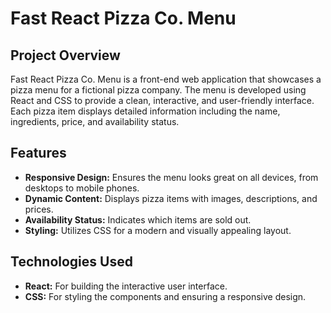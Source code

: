 # Fast React Pizza Co. Menu

## Project Overview

Fast React Pizza Co. Menu is a front-end web application that showcases a pizza menu for a fictional pizza company. The menu is developed using React and CSS to provide a clean, interactive, and user-friendly interface. Each pizza item displays detailed information including the name, ingredients, price, and availability status.

## Features

- **Responsive Design:** Ensures the menu looks great on all devices, from desktops to mobile phones.
- **Dynamic Content:** Displays pizza items with images, descriptions, and prices.
- **Availability Status:** Indicates which items are sold out.
- **Styling:** Utilizes CSS for a modern and visually appealing layout.

## Technologies Used

- **React:** For building the interactive user interface.
- **CSS:** For styling the components and ensuring a responsive design.
